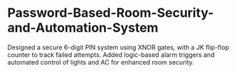 # Password-Based-Room-Security-and-Automation-System
Designed a secure 6-digit PIN system using XNOR gates, with a JK flip-flop counter to track failed attempts. Added logic-based alarm triggers and automated control of lights and AC for enhanced room security.
